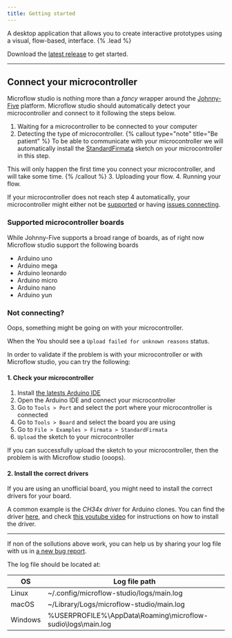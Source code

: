 ```yaml
---
title: Getting started
---
```


A desktop application that allows you to create interactive prototypes using a visual, flow-based, interface. {% .lead %}

Download the [latest release](https://github.com/xiduzo/microflow/releases) to get started.

---

## Connect your microcontroller

Microflow studio is nothing more than a _fancy_ wrapper around the [Johnny-Five](https://johnny-five.io/) platform. Microflow studio should automatically detect your microcontroller and connect to it following the steps below.

1. Waiting for a microcontroller to be connected to your computer
2. Detecting the type of microcontroller.
{% callout type="note" title="Be patient" %}
To be able to communicate with your microcontroller we will automatically install the [StandardFirmata](https://github.com/firmata/arduino) sketch on your microcontroller in this step.

This will only happen the first time you connect your microcontroller, and will take some time.
{% /callout %}
3. Uploading your flow.
4. Running your flow.

If your microcontroller does not reach step 4 automatically, your microcontroller might either not be [supported](#supported-microcontroller-boards) or having [issues connecting](#not-connecting).

### Supported microcontroller boards

While Johnny-Five supports a broad range of boards, as of right now Microflow studio support the following boards

- Arduino uno
- Arduino mega
- Arduino leonardo
- Arduino micro
- Arduino nano
- Arduino yun

### Not connecting?

Oops, something might be going on with your microcontroller.

When the You should see a `Upload failed for unknown reasons` status.

In order to validate if the problem is with your microcontroller or with Microflow studio, you can try the following:

#### 1. Check your microcontroller

1. Install [the latests Arduino IDE](https://www.arduino.cc/en/software)
2. Open the Arduino IDE and connect your microcontroller
3. Go to `Tools > Port` and select the port where your microcontroller is connected
4. Go to `Tools > Board` and select the board you are using
5. Go to `File > Examples > Firmata > StandardFirmata`
6. `Upload` the sketch to your microcontroller

If you can successfully upload the sketch to your microcontroller, then the problem is with Microflow studio (ooops).

#### 2. Install the correct drivers

If you are using an unofficial board, you might need to install the correct drivers for your board.

A common example is the _CH34x driver_ for Arduino clones. You can find the driver [here](https://sparks.gogo.co.nz/ch340.html), and check [this youtube video](https://www.youtube.com/watch?v=MM9Fj6bwHLk) for instructions on how to install the driver.

---

If non of the sollutions above work, you can help us by sharing your log file with us in [a new bug report](https://github.com/xiduzo/microflow/issues/new?assignees=&labels=&projects=&template=bug_report.md&title=).

The log file should be located at:

| OS      | Log file path |
|---------|---------------|
| Linux   | ~/.config/microflow-studio/logs/main.log |
| macOS   | ~/Library/Logs/microflow-studio/main.log |
| Windows | %USERPROFILE%\AppData\Roaming\microflow-sudio\logs\main.log |
